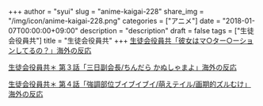 +++
author = "syui"
slug = "anime-kaigai-228"
share_img = "/img/icon/anime-kaigai-228.png"
categories = ["アニメ"]
date = "2018-01-07T00:00:00+09:00"
description = "description"
draft = false
tags = ["生徒会役員共"]
title = "生徒会役員共"
+++
<a href="http://blog.livedoor.jp/hentaiofkaigai/archives/2286836.html" rel="nofollow" target="_blank" title="生徒会役員共「彼女はマ○ター○ーションしてるの？」海外の反応">生徒会役員共「彼女はマ○ター○ーションしてるの？」海外の反応</a>

<a href="http://blog.livedoor.jp/hentaiofkaigai/archives/2571223.html" rel="nofollow" target="_blank" title="生徒会役員共＊ 第３話「三日副会長/ちんだら かぬしゃまよ」海外の反応">生徒会役員共＊ 第３話「三日副会長/ちんだら かぬしゃまよ」海外の反応</a>

<a href="http://blog.livedoor.jp/hentaiofkaigai/archives/2877424.html" rel="nofollow" target="_blank" title="生徒会役員共＊ 第４話「強調部位ブイブイブイ/萌えテイル/画期的ズルむけ」海外の反応">生徒会役員共＊ 第４話「強調部位ブイブイブイ/萌えテイル/画期的ズルむけ」海外の反応</a>
